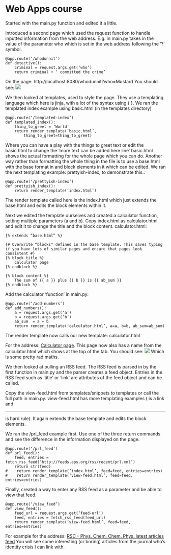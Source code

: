 # Web Apps course
Started with the main.py function and edited it a little.

Introduced a second page which used the request function to handle inputted information from the web address. 
E.g. in main.py takes in the value of the parameter who which is set in the web address following the ‘?’ symbol.
```
@app.route(‘/whodunnit’)
def detective():
    criminal = request.args.get(‘who’)
    return criminal + ‘ committed the crime’
```
On the page: http://localhost:8080/whodunnit?who=Mustard
You should see:
![](WebAppsCourse1/Screenshot%202019-01-30%20at%2023.41.11.png)


We then looked at templates, used to style the page. They use a templating language which here is jinja, with a lot of the syntax using { }.
We ran the templated index example using basic.html (in the templates directory)
```
@app.route(‘/templated-index’)
def templated_index():
    thing_to_greet = ‘World’
    return render_template(‘basic.html’,
        thing_to_greet=thing_to_greet) 
```
Where you can have a play with the things to greet text or edit the basic.html to change the ‘more text can be added here line’
basic.html shows the actual formatting for the whole page which you can do.
Another way rather than formatting the whole thing in the file is to use a base.html with the base format in and block elements in it which can be edited. We ran the next templating example: prettyish-index, to demonstrate this.:
```
@app.route(‘/prettyish-index’)
def prettyish_index():
    return render_template(‘index.html’)
```
The render template called here is the index.html which just extends the base.html and edits the block elements within it.

Next we edited the template ourselves and created a calculator function, setting multiple parameters (a and b).
Copy index.html as calculator.html and edit it to change the title and the block content.
calculator.html:
```
{% extends “base.html” %}
  
{# Overwrite “blocks" defined in the base template. This saves typing if you have lots of similar pages and ensure that pages look consistent #}
{% block title %}
    Calculator page
{% endblock %}

{% block content %}
    The sum of {{ a }} plus {{ b }} is {{ ab_sum }}
{% endblock %}
```

Add the calculator ‘function’ in main.py:
```
@app.route(‘/add-numbers’)
def add_numbers():
    a = request.args.get(‘a’)
    b = request.args.get(‘b’)
    ab_sum  = a + b
    return render_template(‘calculator.html’, a=a, b=b, ab_sum=ab_sum)
```
The render template now calls our new template: calculator.html

For the address: [Calculator page](http://localhost:8080/add-numbers?a=3&b=9). This page now also has a name from the calculator.html which shows at the top of the tab.
You should see:
![](WebAppsCourse1/Screenshot%202019-01-30%20at%2023.56.24.png)
Which is some pretty rad maths.

We then looked at pulling an RSS feed. The RSS feed is parsed in by the first function in main.py and the parser creates a feed object. Entries in the RSS feed such as ‘title’ or ‘link’ are attributes of the feed object and can be called.

Copy the view-feed.html from templates/snippets to templates or call the full path in main.py. view-feed.html has more templating examples ( <a> is a link and <hr> is hard rule). It again extends the base template and edits the block elements. 

We ran the /prl_feed example first. Use one of the three return commands and see the difference in the information displayed on the page.
```
@app.route(‘/prl_feed’)
def prl_feed():
    feed, entries = fetch_rss_feed(‘http://feeds.aps.org/rss/recent/prl.xml’)
    return str(feed)
#    return render_template(‘index.html’, feed=feed, entries=entries)
#    return render_template(‘view-feed.html’, feed=feed, entries=entries)
```

Finally, created a way to enter any RSS feed as a parameter and be able to view that feed.
```
@app.route(‘/view_feed’)
def view_feed():
    feed_url = request.args.get(‘feed-url’)
    feed, entries = fetch_rss_feed(feed_url)
    return render_template(‘view-feed.html’, feed=feed, entries=entries)
```
For example for the address:
[RSC - Phys. Chem. Chem. Phys. latest articles feed](http://localhost:8080/view_feed?feed-url=http://feeds.rsc.org/rss/cp.xml)
You will see some interesting (or boring) articles from the journal who’s identity crisis I can link with.

